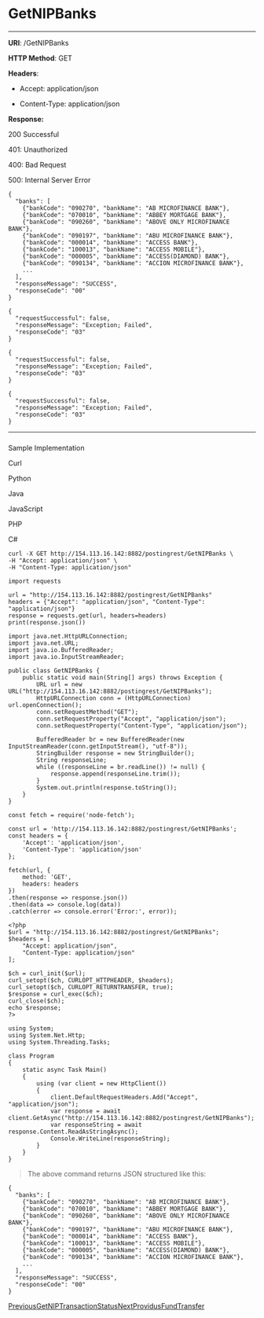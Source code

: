 # GetNIPBanks

* * *

**URI**: /GetNIPBanks

**HTTP Method**: GET

**Headers**:

*   Accept: application/json
    
*   Content-Type: application/json
    

**Response:**

200 Successful

[](#tab-id-200-successful)

401: Unauthorized

[](#tab-id-401-unauthorized)

400: Bad Request

[](#tab-id-400-bad-request)

500: Internal Server Error

[](#tab-id-500-internal-server-error)

```
{
  "banks": [
    {"bankCode": "090270", "bankName": "AB MICROFINANCE BANK"},
    {"bankCode": "070010", "bankName": "ABBEY MORTGAGE BANK"},
    {"bankCode": "090260", "bankName": "ABOVE ONLY MICROFINANCE BANK"},
    {"bankCode": "090197", "bankName": "ABU MICROFINANCE BANK"},
    {"bankCode": "000014", "bankName": "ACCESS BANK"},
    {"bankCode": "100013", "bankName": "ACCESS MOBILE"},
    {"bankCode": "000005", "bankName": "ACCESS(DIAMOND) BANK"},
    {"bankCode": "090134", "bankName": "ACCION MICROFINANCE BANK"},
    ...
  ],
  "responseMessage": "SUCCESS",
  "responseCode": "00"
}
```

```
{
  "requestSuccessful": false,
  "responseMessage": "Exception; Failed",
  "responseCode": "03"
}
```

```
{
  "requestSuccessful": false,
  "responseMessage": "Exception; Failed",
  "responseCode": "03"
}
```

```
{
  "requestSuccessful": false,
  "responseMessage": "Exception; Failed",
  "responseCode": "03"
}
```

* * *

### 

[](#sample-implementation)

Sample Implementation

Curl

[](#tab-curl)

Python

[](#tab-python)

Java

[](#tab-java)

JavaScript

[](#tab-javascript)

PHP

[](#tab-php)

C#

[](#tab-c)

```
curl -X GET http://154.113.16.142:8882/postingrest/GetNIPBanks \
-H "Accept: application/json" \
-H "Content-Type: application/json"
```

```
import requests

url = "http://154.113.16.142:8882/postingrest/GetNIPBanks"
headers = {"Accept": "application/json", "Content-Type": "application/json"}
response = requests.get(url, headers=headers)
print(response.json())
```

```
import java.net.HttpURLConnection;
import java.net.URL;
import java.io.BufferedReader;
import java.io.InputStreamReader;

public class GetNIPBanks {
    public static void main(String[] args) throws Exception {
        URL url = new URL("http://154.113.16.142:8882/postingrest/GetNIPBanks");
        HttpURLConnection conn = (HttpURLConnection) url.openConnection();
        conn.setRequestMethod("GET");
        conn.setRequestProperty("Accept", "application/json");
        conn.setRequestProperty("Content-Type", "application/json");

        BufferedReader br = new BufferedReader(new InputStreamReader(conn.getInputStream(), "utf-8"));
        StringBuilder response = new StringBuilder();
        String responseLine;
        while ((responseLine = br.readLine()) != null) {
            response.append(responseLine.trim());
        }
        System.out.println(response.toString());
    }
}
```

```
const fetch = require('node-fetch');

const url = 'http://154.113.16.142:8882/postingrest/GetNIPBanks';
const headers = {
    'Accept': 'application/json',
    'Content-Type': 'application/json'
};

fetch(url, {
    method: 'GET',
    headers: headers
})
.then(response => response.json())
.then(data => console.log(data))
.catch(error => console.error('Error:', error));
```

```
<?php
$url = "http://154.113.16.142:8882/postingrest/GetNIPBanks";
$headers = [
    "Accept: application/json",
    "Content-Type: application/json"
];

$ch = curl_init($url);
curl_setopt($ch, CURLOPT_HTTPHEADER, $headers);
curl_setopt($ch, CURLOPT_RETURNTRANSFER, true);
$response = curl_exec($ch);
curl_close($ch);
echo $response;
?>
```

```
using System;
using System.Net.Http;
using System.Threading.Tasks;

class Program
{
    static async Task Main()
    {
        using (var client = new HttpClient())
        {
            client.DefaultRequestHeaders.Add("Accept", "application/json");
            var response = await client.GetAsync("http://154.113.16.142:8882/postingrest/GetNIPBanks");
            var responseString = await response.Content.ReadAsStringAsync();
            Console.WriteLine(responseString);
        }
    }
}
```

> The above command returns JSON structured like this:

```
{
  "banks": [
    {"bankCode": "090270", "bankName": "AB MICROFINANCE BANK"},
    {"bankCode": "070010", "bankName": "ABBEY MORTGAGE BANK"},
    {"bankCode": "090260", "bankName": "ABOVE ONLY MICROFINANCE BANK"},
    {"bankCode": "090197", "bankName": "ABU MICROFINANCE BANK"},
    {"bankCode": "000014", "bankName": "ACCESS BANK"},
    {"bankCode": "100013", "bankName": "ACCESS MOBILE"},
    {"bankCode": "000005", "bankName": "ACCESS(DIAMOND) BANK"},
    {"bankCode": "090134", "bankName": "ACCION MICROFINANCE BANK"},
    ...
  ],
  "responseMessage": "SUCCESS",
  "responseCode": "00"
}
```

[PreviousGetNIPTransactionStatus](/third-party-generic-api/getniptransactionstatus)[NextProvidusFundTransfer](/third-party-generic-api/providusfundtransfer)